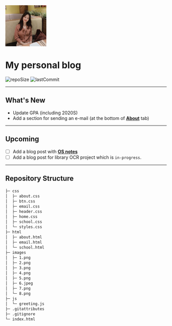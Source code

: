 <img src="https://raw.githubusercontent.com/yklikesyou/yklikesyou.github.io/master/images/6.jpeg" width="128" height="128">

# My personal blog

![repoSize](https://img.shields.io/github/repo-size/yklikesyou/yklikesyou.github.io)
![lastCommit](https://img.shields.io/github/last-commit/yklikesyou/yklikesyou.github.io) 

---

## What's New

- Update GPA (including 2020S)
- Add a section for sending an e-mail (at the bottom of [**About**](https://yklikesyou.github.io/html/about.html) tab)

---

## Upcoming

- [ ] Add a blog post with [**OS notes**](https://github.com/yklikesyou/OS-note)
- [ ] Add a blog post for library OCR project which is `in-progress`.

---

## Repository Structure
```
├─ css
│  ├─ about.css
│  ├─ btn.css
│  ├─ email.css
│  ├─ header.css
│  ├─ home.css
│  ├─ school.css
│  └─ styles.css
├─ html
│  ├─ about.html
│  ├─ email.html
│  └─ school.html
├─ images
│  ├─ 1.png
│  ├─ 2.png
│  ├─ 3.png
│  ├─ 4.png
│  ├─ 5.png
│  ├─ 6.jpeg
│  ├─ 7.png
│  └─ 8.png
├─ js
│  └─ greeting.js
├─ .gitattributes
├─ .gitignore
└─ index.html
```
